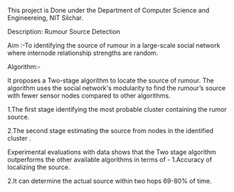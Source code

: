 This project is Done under the Department of Computer Science and Engineereing, NIT Silchar.

Description: Rumour Source Detection

Aim :-To identifying the source of rumour in a large-scale social network where internode relationship strengths are random.

Algorithm:-

It proposes a Two-stage algorithm to locate the source of rumour.
The algorithm uses the social network's modularity to find the rumour’s source
with fewer sensor nodes compared to other algorithms.

  1.The first stage identifying the most probable cluster 
     containing the rumor source.

 2.The second stage estimating the source from nodes in the identified cluster .<br>


 
Experimental evaluations with data shows that the Two stage algorithm outperforms the other available algorithms in terms of - 
   1.Accuracy of localizing the source.

   2.It can determine the actual source within two hops 69-80% of time.
